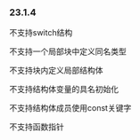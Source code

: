 ### 23\.1.4

不支持switch结构

不支持一个局部块中定义同名类型

不支持块内定义局部结构体

不支持结构体变量的具名初始化

不支持结构体成员使用const关键字

不支持函数指针
